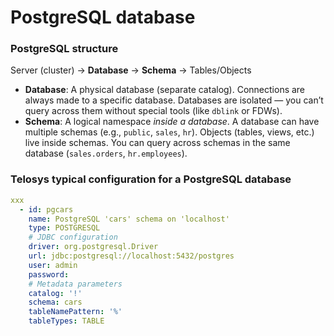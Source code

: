 # PostgreSQL database

### PostgreSQL structure

Server (cluster) → **Database** → **Schema** → Tables/Objects&#x20;

* **Database**: A physical database (separate catalog). Connections are always made to a specific database. Databases are isolated — you can’t query across them without special tools (like `dblink` or FDWs).
* **Schema**: A logical namespace _inside a database_. A database can have multiple schemas (e.g., `public`, `sales`, `hr`). Objects (tables, views, etc.) live inside schemas. You can query across schemas in the same database (`sales.orders`, `hr.employees`).



### Telosys typical configuration for a PostgreSQL database

```yaml
xxx
  - id: pgcars
    name: PostgreSQL 'cars' schema on 'localhost'
    type: POSTGRESQL 
    # JDBC configuration
    driver: org.postgresql.Driver 
    url: jdbc:postgresql://localhost:5432/postgres
    user: admin
    password: 
    # Metadata parameters
    catalog: '!'
    schema: cars
    tableNamePattern: '%'
    tableTypes: TABLE
```

